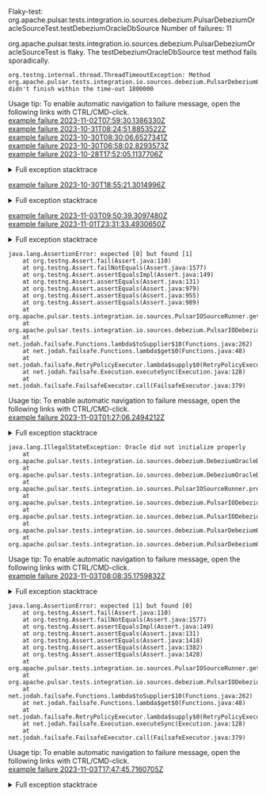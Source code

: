         
Flaky-test: org.apache.pulsar.tests.integration.io.sources.debezium.PulsarDebeziumOracleSourceTest.testDebeziumOracleDbSource
Number of failures: 11

org.apache.pulsar.tests.integration.io.sources.debezium.PulsarDebeziumOracleSourceTest is flaky. The testDebeziumOracleDbSource test method fails sporadically.

```
org.testng.internal.thread.ThreadTimeoutException: Method org.apache.pulsar.tests.integration.io.sources.debezium.PulsarDebeziumOracleSourceTest.testDebeziumOracleDbSource() didn't finish within the time-out 1800000
```

Usage tip: To enable automatic navigation to failure message, open the following links with CTRL/CMD-click.  
[example failure 2023-11-02T07:59:30.1386330Z](https://github.com/apache/pulsar/actions/runs/6728946739/job/18290260891#step:12:34401)  
[example failure 2023-10-31T08:24:51.8853522Z](https://github.com/apache/pulsar/actions/runs/6703167856/job/18214093151#step:12:34167)  
[example failure 2023-10-30T08:30:06.6527341Z](https://github.com/apache/pulsar/actions/runs/6688642113/job/18173864701#step:12:34625)  
[example failure 2023-10-30T06:58:02.8293573Z](https://github.com/apache/pulsar/actions/runs/6688642113/job/18171920737#step:12:34228)  
[example failure 2023-10-28T17:52:05.1137706Z](https://github.com/apache/pulsar/actions/runs/6663345229/job/18149004934#step:12:34413)  


<details>
<summary>Full exception stacktrace</summary>
<code><pre>
org.testng.internal.thread.ThreadTimeoutException: Method org.apache.pulsar.tests.integration.io.sources.debezium.PulsarDebeziumOracleSourceTest.testDebeziumOracleDbSource() didn't finish within the time-out 1800000
	at java.base@17.0.8.1/java.lang.Thread.sleep(Native Method)
	at app//org.apache.pulsar.tests.integration.io.sources.debezium.DebeziumOracleDbSourceTester.waitForOracleStatus(DebeziumOracleDbSourceTester.java:183)
	at app//org.apache.pulsar.tests.integration.io.sources.debezium.DebeziumOracleDbSourceTester.prepareSource(DebeziumOracleDbSourceTester.java:155)
	at app//org.apache.pulsar.tests.integration.io.sources.PulsarIOSourceRunner.prepareSource(PulsarIOSourceRunner.java:117)
	at app//org.apache.pulsar.tests.integration.io.sources.debezium.PulsarIODebeziumSourceRunner.internalTestSource(PulsarIODebeziumSourceRunner.java:75)
	at app//org.apache.pulsar.tests.integration.io.sources.debezium.PulsarIODebeziumSourceRunner.testSource(PulsarIODebeziumSourceRunner.java:66)
	at app//org.apache.pulsar.tests.integration.io.sources.debezium.PulsarDebeziumOracleSourceTest.testDebeziumOracleDbConnect(PulsarDebeziumOracleSourceTest.java:85)
	at app//org.apache.pulsar.tests.integration.io.sources.debezium.PulsarDebeziumOracleSourceTest.testDebeziumOracleDbSource(PulsarDebeziumOracleSourceTest.java:48)
	at java.base@17.0.8.1/jdk.internal.reflect.NativeMethodAccessorImpl.invoke0(Native Method)
	at java.base@17.0.8.1/jdk.internal.reflect.NativeMethodAccessorImpl.invoke(NativeMethodAccessorImpl.java:77)
	at java.base@17.0.8.1/jdk.internal.reflect.DelegatingMethodAccessorImpl.invoke(DelegatingMethodAccessorImpl.java:43)
	at java.base@17.0.8.1/java.lang.reflect.Method.invoke(Method.java:568)
	at app//org.testng.internal.invokers.MethodInvocationHelper.invokeMethod(MethodInvocationHelper.java:139)
	at app//org.testng.internal.invokers.InvokeMethodRunnable.runOne(InvokeMethodRunnable.java:47)
	at app//org.testng.internal.invokers.InvokeMethodRunnable.call(InvokeMethodRunnable.java:76)
	at app//org.testng.internal.invokers.InvokeMethodRunnable.call(InvokeMethodRunnable.java:11)
	at java.base@17.0.8.1/java.util.concurrent.FutureTask.run(FutureTask.java:264)
	at java.base@17.0.8.1/java.util.concurrent.ThreadPoolExecutor.runWorker(ThreadPoolExecutor.java:1136)
	at java.base@17.0.8.1/java.util.concurrent.ThreadPoolExecutor$Worker.run(ThreadPoolExecutor.java:635)
	at java.base@17.0.8.1/java.lang.Thread.run(Thread.java:833)

</pre></code>
</details>

[example failure 2023-10-30T18:55:21.3014996Z](https://github.com/apache/pulsar/actions/runs/6695196390/job/18195884472#step:12:34222)  


<details>
<summary>Full exception stacktrace</summary>
<code><pre>
org.testng.internal.thread.ThreadTimeoutException: Method org.apache.pulsar.tests.integration.io.sources.debezium.PulsarDebeziumOracleSourceTest.testDebeziumOracleDbSource() didn't finish within the time-out 1800000
	at java.base@17.0.8.1/jdk.internal.misc.Unsafe.park(Native Method)
	at java.base@17.0.8.1/java.util.concurrent.locks.LockSupport.park(LockSupport.java:211)
	at java.base@17.0.8.1/java.util.concurrent.CompletableFuture$Signaller.block(CompletableFuture.java:1864)
	at java.base@17.0.8.1/java.util.concurrent.ForkJoinPool.unmanagedBlock(ForkJoinPool.java:3465)
	at java.base@17.0.8.1/java.util.concurrent.ForkJoinPool.managedBlock(ForkJoinPool.java:3436)
	at java.base@17.0.8.1/java.util.concurrent.CompletableFuture.waitingGet(CompletableFuture.java:1898)
	at java.base@17.0.8.1/java.util.concurrent.CompletableFuture.get(CompletableFuture.java:2072)
	at app//org.apache.pulsar.tests.integration.utils.DockerUtils.runCommandAsUser(DockerUtils.java:195)
	at app//org.apache.pulsar.tests.integration.containers.ChaosContainer.execCmdAsUser(ChaosContainer.java:98)
	at app//org.apache.pulsar.tests.integration.io.sources.debezium.DebeziumOracleDbSourceTester.runSqlCmd(DebeziumOracleDbSourceTester.java:191)
	at app//org.apache.pulsar.tests.integration.io.sources.debezium.DebeziumOracleDbSourceTester.waitForOracleStatus(DebeziumOracleDbSourceTester.java:178)
	at app//org.apache.pulsar.tests.integration.io.sources.debezium.DebeziumOracleDbSourceTester.prepareSource(DebeziumOracleDbSourceTester.java:155)
	at app//org.apache.pulsar.tests.integration.io.sources.PulsarIOSourceRunner.prepareSource(PulsarIOSourceRunner.java:117)
	at app//org.apache.pulsar.tests.integration.io.sources.debezium.PulsarIODebeziumSourceRunner.internalTestSource(PulsarIODebeziumSourceRunner.java:75)
	at app//org.apache.pulsar.tests.integration.io.sources.debezium.PulsarIODebeziumSourceRunner.testSource(PulsarIODebeziumSourceRunner.java:66)
	at app//org.apache.pulsar.tests.integration.io.sources.debezium.PulsarDebeziumOracleSourceTest.testDebeziumOracleDbConnect(PulsarDebeziumOracleSourceTest.java:85)
	at app//org.apache.pulsar.tests.integration.io.sources.debezium.PulsarDebeziumOracleSourceTest.testDebeziumOracleDbSource(PulsarDebeziumOracleSourceTest.java:48)
	at java.base@17.0.8.1/jdk.internal.reflect.NativeMethodAccessorImpl.invoke0(Native Method)
	at java.base@17.0.8.1/jdk.internal.reflect.NativeMethodAccessorImpl.invoke(NativeMethodAccessorImpl.java:77)
	at java.base@17.0.8.1/jdk.internal.reflect.DelegatingMethodAccessorImpl.invoke(DelegatingMethodAccessorImpl.java:43)
	at java.base@17.0.8.1/java.lang.reflect.Method.invoke(Method.java:568)
	at app//org.testng.internal.invokers.MethodInvocationHelper.invokeMethod(MethodInvocationHelper.java:139)
	at app//org.testng.internal.invokers.InvokeMethodRunnable.runOne(InvokeMethodRunnable.java:47)
	at app//org.testng.internal.invokers.InvokeMethodRunnable.call(InvokeMethodRunnable.java:76)
	at app//org.testng.internal.invokers.InvokeMethodRunnable.call(InvokeMethodRunnable.java:11)
	at java.base@17.0.8.1/java.util.concurrent.FutureTask.run(FutureTask.java:264)
	at java.base@17.0.8.1/java.util.concurrent.ThreadPoolExecutor.runWorker(ThreadPoolExecutor.java:1136)
	at java.base@17.0.8.1/java.util.concurrent.ThreadPoolExecutor$Worker.run(ThreadPoolExecutor.java:635)
	at java.base@17.0.8.1/java.lang.Thread.run(Thread.java:833)

</pre></code>
</details>

[example failure 2023-11-03T09:50:39.3097480Z](https://github.com/apache/pulsar/actions/runs/6742967060/job/18330891520#step:12:34394)  
[example failure 2023-11-01T23:31:33.4930650Z](https://github.com/apache/pulsar/actions/runs/6725651280/job/18281357897#step:12:33984)  


<details>
<summary>Full exception stacktrace</summary>
<code><pre>
org.testng.internal.thread.ThreadTimeoutException: Method org.apache.pulsar.tests.integration.io.sources.debezium.PulsarDebeziumOracleSourceTest.testDebeziumOracleDbSource() didn't finish within the time-out 1800000
	at java.base@17.0.9/java.lang.Thread.sleep(Native Method)
	at app//org.apache.pulsar.tests.integration.io.sources.debezium.DebeziumOracleDbSourceTester.waitForOracleStatus(DebeziumOracleDbSourceTester.java:183)
	at app//org.apache.pulsar.tests.integration.io.sources.debezium.DebeziumOracleDbSourceTester.prepareSource(DebeziumOracleDbSourceTester.java:155)
	at app//org.apache.pulsar.tests.integration.io.sources.PulsarIOSourceRunner.prepareSource(PulsarIOSourceRunner.java:117)
	at app//org.apache.pulsar.tests.integration.io.sources.debezium.PulsarIODebeziumSourceRunner.internalTestSource(PulsarIODebeziumSourceRunner.java:75)
	at app//org.apache.pulsar.tests.integration.io.sources.debezium.PulsarIODebeziumSourceRunner.testSource(PulsarIODebeziumSourceRunner.java:66)
	at app//org.apache.pulsar.tests.integration.io.sources.debezium.PulsarDebeziumOracleSourceTest.testDebeziumOracleDbConnect(PulsarDebeziumOracleSourceTest.java:85)
	at app//org.apache.pulsar.tests.integration.io.sources.debezium.PulsarDebeziumOracleSourceTest.testDebeziumOracleDbSource(PulsarDebeziumOracleSourceTest.java:48)
	at java.base@17.0.9/jdk.internal.reflect.NativeMethodAccessorImpl.invoke0(Native Method)
	at java.base@17.0.9/jdk.internal.reflect.NativeMethodAccessorImpl.invoke(NativeMethodAccessorImpl.java:77)
	at java.base@17.0.9/jdk.internal.reflect.DelegatingMethodAccessorImpl.invoke(DelegatingMethodAccessorImpl.java:43)
	at java.base@17.0.9/java.lang.reflect.Method.invoke(Method.java:568)
	at app//org.testng.internal.invokers.MethodInvocationHelper.invokeMethod(MethodInvocationHelper.java:139)
	at app//org.testng.internal.invokers.InvokeMethodRunnable.runOne(InvokeMethodRunnable.java:47)
	at app//org.testng.internal.invokers.InvokeMethodRunnable.call(InvokeMethodRunnable.java:76)
	at app//org.testng.internal.invokers.InvokeMethodRunnable.call(InvokeMethodRunnable.java:11)
	at java.base@17.0.9/java.util.concurrent.FutureTask.run(FutureTask.java:264)
	at java.base@17.0.9/java.util.concurrent.ThreadPoolExecutor.runWorker(ThreadPoolExecutor.java:1136)
	at java.base@17.0.9/java.util.concurrent.ThreadPoolExecutor$Worker.run(ThreadPoolExecutor.java:635)
	at java.base@17.0.9/java.lang.Thread.run(Thread.java:840)

</pre></code>
</details>

```
java.lang.AssertionError: expected [0] but found [1]
	at org.testng.Assert.fail(Assert.java:110)
	at org.testng.Assert.failNotEquals(Assert.java:1577)
	at org.testng.Assert.assertEqualsImpl(Assert.java:149)
	at org.testng.Assert.assertEquals(Assert.java:131)
	at org.testng.Assert.assertEquals(Assert.java:979)
	at org.testng.Assert.assertEquals(Assert.java:955)
	at org.testng.Assert.assertEquals(Assert.java:989)
	at org.apache.pulsar.tests.integration.io.sources.PulsarIOSourceRunner.getSourceStatus(PulsarIOSourceRunner.java:215)
	at org.apache.pulsar.tests.integration.io.sources.debezium.PulsarIODebeziumSourceRunner.lambda$internalTestSource$0(PulsarIODebeziumSourceRunner.java:84)
	at net.jodah.failsafe.Functions.lambda$toSupplier$10(Functions.java:262)
	at net.jodah.failsafe.Functions.lambda$get$0(Functions.java:48)
	at net.jodah.failsafe.RetryPolicyExecutor.lambda$supply$0(RetryPolicyExecutor.java:66)
	at net.jodah.failsafe.Execution.executeSync(Execution.java:128)
	at net.jodah.failsafe.FailsafeExecutor.call(FailsafeExecutor.java:379)
```

Usage tip: To enable automatic navigation to failure message, open the following links with CTRL/CMD-click.  
[example failure 2023-11-03T01:27:06.2494212Z](https://github.com/apache/pulsar/actions/runs/6739772392/job/18322647173#step:12:11348)  


<details>
<summary>Full exception stacktrace</summary>
<code><pre>
java.lang.AssertionError: expected [0] but found [1]
	at org.testng.Assert.fail(Assert.java:110)
	at org.testng.Assert.failNotEquals(Assert.java:1577)
	at org.testng.Assert.assertEqualsImpl(Assert.java:149)
	at org.testng.Assert.assertEquals(Assert.java:131)
	at org.testng.Assert.assertEquals(Assert.java:979)
	at org.testng.Assert.assertEquals(Assert.java:955)
	at org.testng.Assert.assertEquals(Assert.java:989)
	at org.apache.pulsar.tests.integration.io.sources.PulsarIOSourceRunner.getSourceStatus(PulsarIOSourceRunner.java:215)
	at org.apache.pulsar.tests.integration.io.sources.debezium.PulsarIODebeziumSourceRunner.lambda$internalTestSource$0(PulsarIODebeziumSourceRunner.java:84)
	at net.jodah.failsafe.Functions.lambda$toSupplier$10(Functions.java:262)
	at net.jodah.failsafe.Functions.lambda$get$0(Functions.java:48)
	at net.jodah.failsafe.RetryPolicyExecutor.lambda$supply$0(RetryPolicyExecutor.java:66)
	at net.jodah.failsafe.Execution.executeSync(Execution.java:128)
	at net.jodah.failsafe.FailsafeExecutor.call(FailsafeExecutor.java:379)
	at net.jodah.failsafe.FailsafeExecutor.run(FailsafeExecutor.java:212)
	at org.apache.pulsar.tests.integration.io.sources.debezium.PulsarIODebeziumSourceRunner.internalTestSource(PulsarIODebeziumSourceRunner.java:84)
	at org.apache.pulsar.tests.integration.io.sources.debezium.PulsarIODebeziumSourceRunner.testSource(PulsarIODebeziumSourceRunner.java:66)
	at org.apache.pulsar.tests.integration.io.sources.debezium.PulsarDebeziumOracleSourceTest.testDebeziumOracleDbConnect(PulsarDebeziumOracleSourceTest.java:85)
	at org.apache.pulsar.tests.integration.io.sources.debezium.PulsarDebeziumOracleSourceTest.testDebeziumOracleDbSource(PulsarDebeziumOracleSourceTest.java:48)
	at java.base/jdk.internal.reflect.NativeMethodAccessorImpl.invoke0(Native Method)
	at java.base/jdk.internal.reflect.NativeMethodAccessorImpl.invoke(NativeMethodAccessorImpl.java:77)
	at java.base/jdk.internal.reflect.DelegatingMethodAccessorImpl.invoke(DelegatingMethodAccessorImpl.java:43)
	at java.base/java.lang.reflect.Method.invoke(Method.java:568)
	at org.testng.internal.invokers.MethodInvocationHelper.invokeMethod(MethodInvocationHelper.java:139)
	at org.testng.internal.invokers.InvokeMethodRunnable.runOne(InvokeMethodRunnable.java:47)
	at org.testng.internal.invokers.InvokeMethodRunnable.call(InvokeMethodRunnable.java:76)
	at org.testng.internal.invokers.InvokeMethodRunnable.call(InvokeMethodRunnable.java:11)
	at java.base/java.util.concurrent.FutureTask.run(FutureTask.java:264)
	at java.base/java.util.concurrent.ThreadPoolExecutor.runWorker(ThreadPoolExecutor.java:1136)
	at java.base/java.util.concurrent.ThreadPoolExecutor$Worker.run(ThreadPoolExecutor.java:635)
	at java.base/java.lang.Thread.run(Thread.java:840)

</pre></code>
</details>

```
java.lang.IllegalStateException: Oracle did not initialize properly
	at org.apache.pulsar.tests.integration.io.sources.debezium.DebeziumOracleDbSourceTester.waitForOracleStatus(DebeziumOracleDbSourceTester.java:185)
	at org.apache.pulsar.tests.integration.io.sources.debezium.DebeziumOracleDbSourceTester.prepareSource(DebeziumOracleDbSourceTester.java:155)
	at org.apache.pulsar.tests.integration.io.sources.PulsarIOSourceRunner.prepareSource(PulsarIOSourceRunner.java:117)
	at org.apache.pulsar.tests.integration.io.sources.debezium.PulsarIODebeziumSourceRunner.internalTestSource(PulsarIODebeziumSourceRunner.java:75)
	at org.apache.pulsar.tests.integration.io.sources.debezium.PulsarIODebeziumSourceRunner.testSource(PulsarIODebeziumSourceRunner.java:66)
	at org.apache.pulsar.tests.integration.io.sources.debezium.PulsarDebeziumOracleSourceTest.testDebeziumOracleDbConnect(PulsarDebeziumOracleSourceTest.java:85)
	at org.apache.pulsar.tests.integration.io.sources.debezium.PulsarDebeziumOracleSourceTest.testDebeziumOracleDbSource(PulsarDebeziumOracleSourceTest.java:48)
```

Usage tip: To enable automatic navigation to failure message, open the following links with CTRL/CMD-click.  
[example failure 2023-11-03T08:08:35.1759832Z](https://github.com/apache/pulsar/actions/runs/6739772392/job/18328629752#step:12:43060)  


<details>
<summary>Full exception stacktrace</summary>
<code><pre>
java.lang.IllegalStateException: Oracle did not initialize properly
	at org.apache.pulsar.tests.integration.io.sources.debezium.DebeziumOracleDbSourceTester.waitForOracleStatus(DebeziumOracleDbSourceTester.java:185)
	at org.apache.pulsar.tests.integration.io.sources.debezium.DebeziumOracleDbSourceTester.prepareSource(DebeziumOracleDbSourceTester.java:155)
	at org.apache.pulsar.tests.integration.io.sources.PulsarIOSourceRunner.prepareSource(PulsarIOSourceRunner.java:117)
	at org.apache.pulsar.tests.integration.io.sources.debezium.PulsarIODebeziumSourceRunner.internalTestSource(PulsarIODebeziumSourceRunner.java:75)
	at org.apache.pulsar.tests.integration.io.sources.debezium.PulsarIODebeziumSourceRunner.testSource(PulsarIODebeziumSourceRunner.java:66)
	at org.apache.pulsar.tests.integration.io.sources.debezium.PulsarDebeziumOracleSourceTest.testDebeziumOracleDbConnect(PulsarDebeziumOracleSourceTest.java:85)
	at org.apache.pulsar.tests.integration.io.sources.debezium.PulsarDebeziumOracleSourceTest.testDebeziumOracleDbSource(PulsarDebeziumOracleSourceTest.java:48)
	at java.base/jdk.internal.reflect.NativeMethodAccessorImpl.invoke0(Native Method)
	at java.base/jdk.internal.reflect.NativeMethodAccessorImpl.invoke(NativeMethodAccessorImpl.java:77)
	at java.base/jdk.internal.reflect.DelegatingMethodAccessorImpl.invoke(DelegatingMethodAccessorImpl.java:43)
	at java.base/java.lang.reflect.Method.invoke(Method.java:568)
	at org.testng.internal.invokers.MethodInvocationHelper.invokeMethod(MethodInvocationHelper.java:139)
	at org.testng.internal.invokers.InvokeMethodRunnable.runOne(InvokeMethodRunnable.java:47)
	at org.testng.internal.invokers.InvokeMethodRunnable.call(InvokeMethodRunnable.java:76)
	at org.testng.internal.invokers.InvokeMethodRunnable.call(InvokeMethodRunnable.java:11)
	at java.base/java.util.concurrent.FutureTask.run(FutureTask.java:264)
	at java.base/java.util.concurrent.ThreadPoolExecutor.runWorker(ThreadPoolExecutor.java:1136)
	at java.base/java.util.concurrent.ThreadPoolExecutor$Worker.run(ThreadPoolExecutor.java:635)
	at java.base/java.lang.Thread.run(Thread.java:840)

</pre></code>
</details>

```
java.lang.AssertionError: expected [1] but found [0]
	at org.testng.Assert.fail(Assert.java:110)
	at org.testng.Assert.failNotEquals(Assert.java:1577)
	at org.testng.Assert.assertEqualsImpl(Assert.java:149)
	at org.testng.Assert.assertEquals(Assert.java:131)
	at org.testng.Assert.assertEquals(Assert.java:1418)
	at org.testng.Assert.assertEquals(Assert.java:1382)
	at org.testng.Assert.assertEquals(Assert.java:1428)
	at org.apache.pulsar.tests.integration.io.sources.PulsarIOSourceRunner.getSourceStatus(PulsarIOSourceRunner.java:212)
	at org.apache.pulsar.tests.integration.io.sources.debezium.PulsarIODebeziumSourceRunner.lambda$internalTestSource$0(PulsarIODebeziumSourceRunner.java:84)
	at net.jodah.failsafe.Functions.lambda$toSupplier$10(Functions.java:262)
	at net.jodah.failsafe.Functions.lambda$get$0(Functions.java:48)
	at net.jodah.failsafe.RetryPolicyExecutor.lambda$supply$0(RetryPolicyExecutor.java:66)
	at net.jodah.failsafe.Execution.executeSync(Execution.java:128)
	at net.jodah.failsafe.FailsafeExecutor.call(FailsafeExecutor.java:379)
```

Usage tip: To enable automatic navigation to failure message, open the following links with CTRL/CMD-click.  
[example failure 2023-11-03T17:47:45.7160705Z](https://github.com/apache/pulsar/actions/runs/6739772392/job/18346696988#step:12:12042)  


<details>
<summary>Full exception stacktrace</summary>
<code><pre>
java.lang.AssertionError: expected [1] but found [0]
	at org.testng.Assert.fail(Assert.java:110)
	at org.testng.Assert.failNotEquals(Assert.java:1577)
	at org.testng.Assert.assertEqualsImpl(Assert.java:149)
	at org.testng.Assert.assertEquals(Assert.java:131)
	at org.testng.Assert.assertEquals(Assert.java:1418)
	at org.testng.Assert.assertEquals(Assert.java:1382)
	at org.testng.Assert.assertEquals(Assert.java:1428)
	at org.apache.pulsar.tests.integration.io.sources.PulsarIOSourceRunner.getSourceStatus(PulsarIOSourceRunner.java:212)
	at org.apache.pulsar.tests.integration.io.sources.debezium.PulsarIODebeziumSourceRunner.lambda$internalTestSource$0(PulsarIODebeziumSourceRunner.java:84)
	at net.jodah.failsafe.Functions.lambda$toSupplier$10(Functions.java:262)
	at net.jodah.failsafe.Functions.lambda$get$0(Functions.java:48)
	at net.jodah.failsafe.RetryPolicyExecutor.lambda$supply$0(RetryPolicyExecutor.java:66)
	at net.jodah.failsafe.Execution.executeSync(Execution.java:128)
	at net.jodah.failsafe.FailsafeExecutor.call(FailsafeExecutor.java:379)
	at net.jodah.failsafe.FailsafeExecutor.run(FailsafeExecutor.java:212)
	at org.apache.pulsar.tests.integration.io.sources.debezium.PulsarIODebeziumSourceRunner.internalTestSource(PulsarIODebeziumSourceRunner.java:84)
	at org.apache.pulsar.tests.integration.io.sources.debezium.PulsarIODebeziumSourceRunner.testSource(PulsarIODebeziumSourceRunner.java:66)
	at org.apache.pulsar.tests.integration.io.sources.debezium.PulsarDebeziumOracleSourceTest.testDebeziumOracleDbConnect(PulsarDebeziumOracleSourceTest.java:85)
	at org.apache.pulsar.tests.integration.io.sources.debezium.PulsarDebeziumOracleSourceTest.testDebeziumOracleDbSource(PulsarDebeziumOracleSourceTest.java:48)
	at java.base/jdk.internal.reflect.NativeMethodAccessorImpl.invoke0(Native Method)
	at java.base/jdk.internal.reflect.NativeMethodAccessorImpl.invoke(NativeMethodAccessorImpl.java:77)
	at java.base/jdk.internal.reflect.DelegatingMethodAccessorImpl.invoke(DelegatingMethodAccessorImpl.java:43)
	at java.base/java.lang.reflect.Method.invoke(Method.java:568)
	at org.testng.internal.invokers.MethodInvocationHelper.invokeMethod(MethodInvocationHelper.java:139)
	at org.testng.internal.invokers.InvokeMethodRunnable.runOne(InvokeMethodRunnable.java:47)
	at org.testng.internal.invokers.InvokeMethodRunnable.call(InvokeMethodRunnable.java:76)
	at org.testng.internal.invokers.InvokeMethodRunnable.call(InvokeMethodRunnable.java:11)
	at java.base/java.util.concurrent.FutureTask.run(FutureTask.java:264)
	at java.base/java.util.concurrent.ThreadPoolExecutor.runWorker(ThreadPoolExecutor.java:1136)
	at java.base/java.util.concurrent.ThreadPoolExecutor$Worker.run(ThreadPoolExecutor.java:635)
	at java.base/java.lang.Thread.run(Thread.java:840)

</pre></code>
</details>

